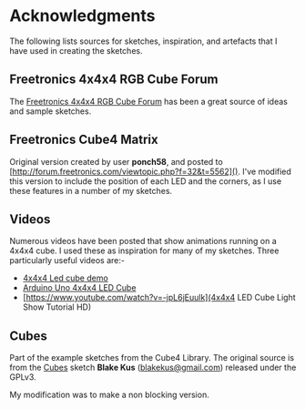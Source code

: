 # Acknowledgments

The following lists sources for sketches, inspiration, and artefacts that I have used in creating the sketches.

## Freetronics 4x4x4 RGB Cube Forum
The [Freetronics 4x4x4 RGB Cube Forum](http://forum.freetronics.com/viewforum.php?f=32) has been a great source of ideas and sample sketches.

## Freetronics Cube4 Matrix
Original version created by user **ponch58**, and posted to [http://forum.freetronics.com/viewtopic.php?f=32&t=5562](). I've modified this version to include the position of each LED and the corners, as I use these features in a number of my sketches.

## Videos
Numerous videos have been posted that show animations running on a 4x4x4 cube. I used these as inspiration for many of my sketches. Three particularly useful videos are:-

* [4x4x4 Led cube demo](https://www.youtube.com/watch?v=adXXSitxPdo)
* [Arduino Uno 4x4x4 LED Cube](https://www.youtube.com/watch?v=XplWwPg8Blk)
* [https://www.youtube.com/watch?v=-jpL6jEuulk](4x4x4 LED Cube Light Show  Tutorial HD)
## Cubes
Part of the example sketches from the Cube4 Library. The original source is from the [Cubes](https://github.com/freetronics/Cube4/blob/master/examples/Cubes/Cubes.ino) sketch  **Blake Kus** (blakekus@gmail.com) released under the GPLv3.

My modification was to make a non blocking version.

